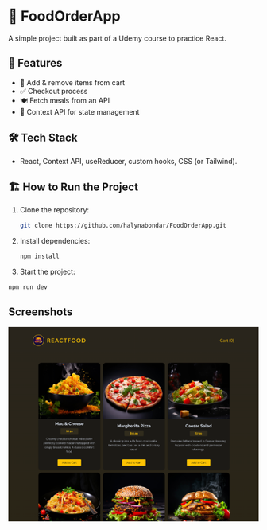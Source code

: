 # 📝 FoodOrderApp

A simple project built as part of a Udemy course to practice React.

## 🚀 Features
- 🛒 Add & remove items from cart
- ✅ Checkout process
- 🍽️ Fetch meals from an API
- 🔄 Context API for state management

## 🛠️ Tech Stack
- React, Context API, useReducer, custom hooks, CSS (or Tailwind).

## 🏗️ How to Run the Project

1. Clone the repository:
   ```bash
   git clone https://github.com/halynabondar/FoodOrderApp.git
   ```

2. Install dependencies:
   ```bash
   npm install
   ```

3.	Start the project:
   ```bash
   npm run dev
   ```

## Screenshots

![screenshot.png](src/assets/screenshot.png)